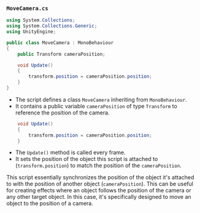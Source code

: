 ### `MoveCamera.cs`
```csharp
using System.Collections;
using System.Collections.Generic;
using UnityEngine;

public class MoveCamera : MonoBehaviour
{
    public Transform cameraPosition;

    void Update()
    {
        transform.position = cameraPosition.position;
    }
}
```
- The script defines a class `MoveCamera` inheriting from `MonoBehaviour`.
- It contains a public variable `cameraPosition` of type `Transform` to reference the position of the camera.

```csharp
    void Update()
    {
        transform.position = cameraPosition.position;
    }
```
- The `Update()` method is called every frame.
- It sets the position of the object this script is attached to (`transform.position`) to match the position of the `cameraPosition`.

This script essentially synchronizes the position of the object it's attached to with the position of another object (`cameraPosition`). This can be useful for creating effects where an object follows the position of the camera or any other target object. In this case, it's specifically designed to move an object to the position of a camera.

